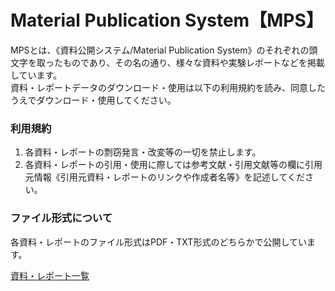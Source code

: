 <!DOCTYPE html>
<html lang="ja">
<head>
    <meta charset="UTF-8">
    <meta name="viewport" content="width=device-width, initial-scale=1.0">
    <link rel="stylesheet" href="styles.css">
</head>
<body>

<div id="top-page">
    <h1>Material Publication System【MPS】</h1>
    <p>MPSとは、《資料公開システム/Material Publication System》のそれぞれの頭文字を取ったものであり、その名の通り、様々な資料や実験レポートなどを掲載しています。
    <br>資料・レポートデータのダウンロード・使用は以下の利用規約を読み、同意したうえでダウンロード・使用してください。</p>
    <h3>利用規約</h3>
    <ol>
        <li>各資料・レポートの剽窃発言・改変等の一切を禁止します。</li>
        <li>各資料・レポートの引用・使用に際しては参考文献・引用文献等の欄に引用元情報《引用元資料・レポートのリンクや作成者名等》を記述してください。</li>
    </ol>
    <h3>ファイル形式について</h3>
    <p>各資料・レポートのファイル形式はPDF・TXT形式のどちらかで公開しています。</p>
    <p><a href="material-list.html" class="button-style">資料・レポート一覧</a></p>
</div>
</body>
</html>
